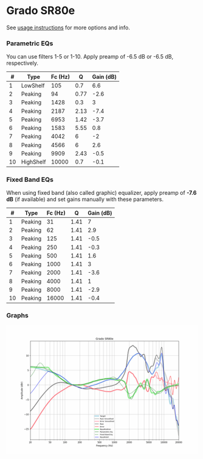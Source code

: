 # Grado SR80e
See [usage instructions](https://github.com/jaakkopasanen/AutoEq#usage) for more options and info.

### Parametric EQs
You can use filters 1-5 or 1-10. Apply preamp of -6.5 dB or -6.5 dB, respectively.

|   # | Type      |   Fc (Hz) |    Q |   Gain (dB) |
|-----|-----------|-----------|------|-------------|
|   1 | LowShelf  |       105 | 0.7  |         6.6 |
|   2 | Peaking   |        94 | 0.77 |        -2.6 |
|   3 | Peaking   |      1428 | 0.3  |         3   |
|   4 | Peaking   |      2187 | 2.13 |        -7.4 |
|   5 | Peaking   |      6953 | 1.42 |        -3.7 |
|   6 | Peaking   |      1583 | 5.55 |         0.8 |
|   7 | Peaking   |      4042 | 6    |        -2   |
|   8 | Peaking   |      4566 | 6    |         2.6 |
|   9 | Peaking   |      9909 | 2.43 |        -0.5 |
|  10 | HighShelf |     10000 | 0.7  |        -0.1 |

### Fixed Band EQs
When using fixed band (also called graphic) equalizer, apply preamp of **-7.6 dB** (if available) and set gains manually with these parameters.

|   # | Type    |   Fc (Hz) |    Q |   Gain (dB) |
|-----|---------|-----------|------|-------------|
|   1 | Peaking |        31 | 1.41 |         7   |
|   2 | Peaking |        62 | 1.41 |         2.9 |
|   3 | Peaking |       125 | 1.41 |        -0.5 |
|   4 | Peaking |       250 | 1.41 |        -0.3 |
|   5 | Peaking |       500 | 1.41 |         1.6 |
|   6 | Peaking |      1000 | 1.41 |         3   |
|   7 | Peaking |      2000 | 1.41 |        -3.6 |
|   8 | Peaking |      4000 | 1.41 |         1   |
|   9 | Peaking |      8000 | 1.41 |        -2.9 |
|  10 | Peaking |     16000 | 1.41 |        -0.4 |

### Graphs
![](./Grado%20SR80e.png)
